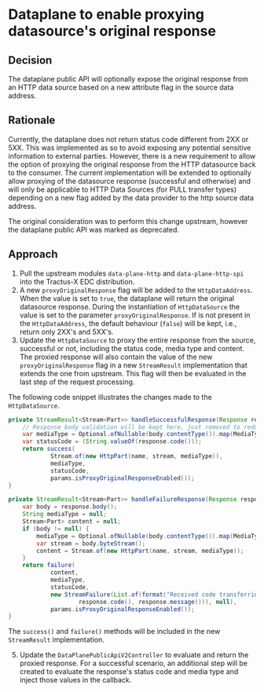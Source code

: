 # Dataplane to enable proxying datasource's original response

## Decision

The dataplane public API will optionally expose the original response from an HTTP data source based on a new attribute
flag in the source data address.

## Rationale

Currently, the dataplane does not return status code different from 2XX or 5XX. This was implemented as so to avoid
exposing any potential sensitive information to external parties.
However, there is a new requirement to allow the option of proxying the original response from the HTTP datasource back
to the consumer. The current implementation will be extended to optionally allow proxying of the datasource response
(successful and otherwise) and will only be applicable to HTTP Data Sources (for PULL transfer types) depending on a new
flag added by the data provider to the http source data address.

The original consideration was to perform this change upstream, however the dataplane public API was marked as
deprecated.

## Approach

1. Pull the upstream modules `data-plane-http` and `data-plane-http-spi` into the Tractus-X EDC distribution.
2. A new `proxyOriginalResponse` flag will be added to the `HttpDataAddress`. When the value is set to `true`, the
   dataplane will return the original datasource response. During the instantiation of `HttpDataSource` the value is set
   to the parameter `proxyOriginalResponse`. If is not present in the `HttpDataAddress`, the default behaviour (`false`)
   will be kept, i.e., return only 2XX's and 5XX's.
3. Update the `HttpDataSource` to proxy the entire response from the source, successful or not, including the status
   code, media type and content. The proxied response will also contain the value of the new `proxyOriginalResponse`
   flag in a
   new `StreamResult` implementation that extends the one from upstream. This flag will then be evaluated in the last
   step of the request processing.

The following code snippet illustrates the changes made to the `HttpDataSource`.

```java
private StreamResult<Stream<Part>> handleSuccessfulResponse(Response response) {
    // Response body validation will be kept here, just removed to reduce the noise.
    var mediaType = Optional.ofNullable(body.contentType()).map(MediaType::toString).orElse(OCTET_STREAM);
    var statusCode = (String.valueOf(response.code()));
    return success(
            Stream.of(new HttpPart(name, stream, mediaType)),
            mediaType,
            statusCode,
            params.isProxyOriginalResponseEnabled());
}

private StreamResult<Stream<Part>> handleFailureResponse(Response response, String statusCode) {
    var body = response.body();
    String mediaType = null;
    Stream<Part> content = null;
    if (body != null) {
        mediaType = Optional.ofNullable(body.contentType()).map(MediaType::toString).get();
        var stream = body.byteStream();
        content = Stream.of(new HttpPart(name, stream, mediaType));
    }
    return failure(
            content,
            mediaType,
            statusCode,
            new StreamFailure(List.of(format("Received code transferring HTTP data: %s - %s.",
                    response.code(), response.message())), null),
            params.isProxyOriginalResponseEnabled());
}
```

The ```success()``` and ```failure()``` methods will be included in the new `StreamResult` implementation.

5. Update the `DataPlanePublicApiV2Controller` to evaluate and return the proxied response. For a successful scenario,
   an additional step will be created to evaluate the response's status code and media type and inject those values in
   the
   callback.